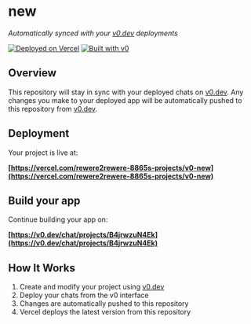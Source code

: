 # new

*Automatically synced with your [v0.dev](https://v0.dev) deployments*

[![Deployed on Vercel](https://img.shields.io/badge/Deployed%20on-Vercel-black?style=for-the-badge&logo=vercel)](https://vercel.com/rewere2rewere-8865s-projects/v0-new)
[![Built with v0](https://img.shields.io/badge/Built%20with-v0.dev-black?style=for-the-badge)](https://v0.dev/chat/projects/B4jrwzuN4Ek)

## Overview

This repository will stay in sync with your deployed chats on [v0.dev](https://v0.dev).
Any changes you make to your deployed app will be automatically pushed to this repository from [v0.dev](https://v0.dev).

## Deployment

Your project is live at:

**[https://vercel.com/rewere2rewere-8865s-projects/v0-new](https://vercel.com/rewere2rewere-8865s-projects/v0-new)**

## Build your app

Continue building your app on:

**[https://v0.dev/chat/projects/B4jrwzuN4Ek](https://v0.dev/chat/projects/B4jrwzuN4Ek)**

## How It Works

1. Create and modify your project using [v0.dev](https://v0.dev)
2. Deploy your chats from the v0 interface
3. Changes are automatically pushed to this repository
4. Vercel deploys the latest version from this repository